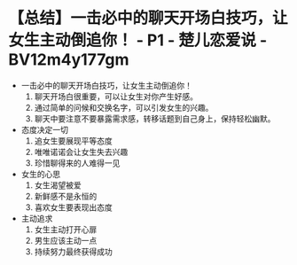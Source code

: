 # 【总结】一击必中的聊天开场白技巧，让女生主动倒追你！ - P1 - 楚儿恋爱说 - BV12m4y177gm

-   一击必中的聊天开场白技巧，让女生主动倒追你！
    1.  聊天开场白很重要，可以让女生对你产生好感。
    2.  通过简单的问候和交换名字，可以引发女生的兴趣。
    3.  聊天中要注意不要暴露需求感，转移话题到自己身上，保持轻松幽默。
-   态度决定一切
    1.  追女生要展现平等态度
    2.  唯唯诺诺会让女生失去兴趣
    3.  珍惜聊得来的人难得一见
-   女生的心思
    1.  女生渴望被爱
    2.  新鲜感不是永恒的
    3.  喜欢女生要表现出态度
-   主动追求
    1.  女生主动打开心扉
    2.  男生应该主动一点
    3.  持续努力最终获得成功